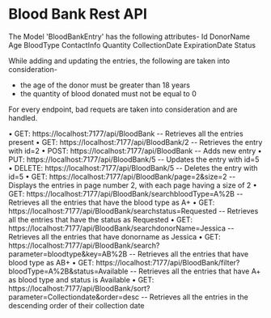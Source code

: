 # Blood Bank Rest API

The Model 'BloodBankEntry' has the following attributes-
  Id
  DonorName
  Age
  BloodType
  ContactInfo
  Quantity
  CollectionDate
  ExpirationDate
  Status

While adding and updating the entries, the following are taken into consideration-
 - the age of the donor must be greater than 18 years
 - the quantity of blood donated must not be equal to 0

For every endpoint, bad requets are taken into consideration and are handled.


•	GET:   https://localhost:7177/api/BloodBank  -- Retrieves all the entries present
•	GET:   https://localhost:7177/api/BloodBank/2  -- Retrieves the entry with id=2
•	POST:   https://localhost:7177/api/BloodBank  -- Adds new entry
•	PUT:   https://localhost:7177/api/BloodBank/5 -- Updates the entry with id=5
•	DELETE:  https://localhost:7177/api/BloodBank/5  -- Deletes the entry with id=5
•	GET:   https://localhost:7177/api/BloodBank/page=2&size=2  -- Displays the entries in page number 2, with each page having a size of 2
•	GET:  https://localhost:7177/api/BloodBank/searchbloodType=A%2B -- Retrieves all the entries that have the blood type as A+
•	GET:  https://localhost:7177/api/BloodBank/searchstatus=Requested -- Retrieves all the entries that have the status as Requested
•	GET:  https://localhost:7177/api/BloodBank/searchdonorName=Jessica  -- Retrieves all the entries that have donorname as Jessica
•	GET:  https://localhost:7177/api/BloodBank/search?parameter=bloodtype&key=AB%2B  -- Retrieves all the entries that have blood type as AB+
•	GET:  https://localhost:7177/api/BloodBank/filter?bloodType=A%2B&status=Available -- Retrieves all the entries that have A+ as blood type and status is Available
•	GET:  https://localhost:7177/api/BloodBank/sort?parameter=Collectiondate&order=desc  -- Retrieves all the entries in the descending order of their collection date

